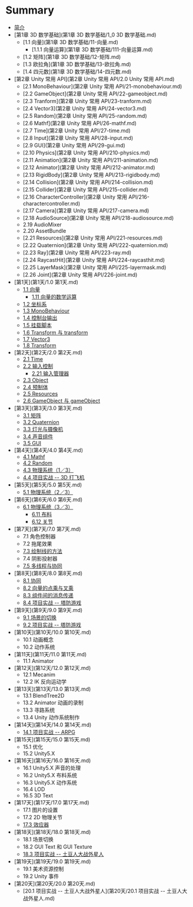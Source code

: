 # Summary

* [简介](README.md)
* [第1章 3D 数学基础](第1章 3D 数学基础/1_0 3D 数学基础.md)
    * [1.1 向量](第1章 3D 数学基础/11-向量.md)
        * [1.1.1 向量运算](第1章 3D 数学基础/111-向量运算.md)
    * [1.2 矩阵](第1章 3D 数学基础/12-矩阵.md)
    * [1.3 欧拉角](第1章 3D 数学基础/13-欧拉角.md)
    * [1.4 四元数](第1章 3D 数学基础/14-四元数.md)
* [第2章 Unity 常用 API](第2章 Unity 常用 API/2.0 Unity 常用 API.md)
    * [2.1 MonoBehaviour](第2章 Unity 常用 API/21-monobehaviour.md)
    * [2.2 GameObject](第2章 Unity 常用 API/22-gameobject.md)
    * [2.3 Tranform](第2章 Unity 常用 API/23-tranform.md)
    * [2.4 Vector3](第2章 Unity 常用 API/24-vector3.md)
    * [2.5 Random](第2章 Unity 常用 API/25-random.md)
    * [2.6 Mathf](第2章 Unity 常用 API/26-mathf.md)
    * [2.7 Time](第2章 Unity 常用 API/27-time.md)
    * [2.8 Input](第2章 Unity 常用 API/28-input.md)
    * [2.9 GUI](第2章 Unity 常用 API/29-gui.md)
    * [2.10 Physics](第2章 Unity 常用 API/210-physics.md)
    * [2.11 Animation](第2章 Unity 常用 API/211-animation.md)
    * [2.12 Animator](第2章 Unity 常用 API/212-animator.md)
    * [2.13 RigidBody](第2章 Unity 常用 API/213-rigidbody.md)
    * [2.14 Collision](第2章 Unity 常用 API/214-collision.md)
    * [2.15 Collider](第2章 Unity 常用 API/215-collider.md)
    * [2.16 CharacterController](第2章 Unity 常用 API/216-charactercontroller.md)
    * [2.17 Camera](第2章 Unity 常用 API/217-camera.md)
    * [2.18 AudioSource](第2章 Unity 常用 API/218-audiosource.md)
    * 2.19 AudioMixer
    * 2.20 AssetBundle
    * [2.21 Resources](第2章 Unity 常用 API/221-resources.md)
    * [2.22 Quaternion](第2章 Unity 常用 API/222-quaternion.md)
    * [2.23 Ray](第2章 Unity 常用 API/223-ray.md)
    * [2.24 RaycastHit](第2章 Unity 常用 API/224-raycasthit.md)
    * [2.25 LayerMask](第2章 Unity 常用 API/225-layermask.md)
    * [2.26 Joint](第2章 Unity 常用 API/226-joint.md)
* [第1天](第1天/1.0 第1天.md)
    * [1.1 向量](第1天/11-向量.md)
        * [1.11 向量的数学运算](第1天/111-向量的数学运算.md)
    * [1.2 坐标系](第1天/12-坐标系.md)
    * [1.3 MonoBehaviour](第1天/13-monobehaviour.md)
    * [1.4 控制台输出](第1天/14-控制台输出.md)
    * [1.5 挂载脚本](第1天/15-挂载脚本.md)
    * [1.6 Transform 与 transform](第1天/16-transform-与-transform.md)
    * [1.7 Vector3](第1天/17-vector3.md)
    * [1.8 Transform](第1天/18-transform.md)
* [第2天](第2天/2.0 第2天.md)
    * [2.1 Time](第2天/11-time.md)
    * [2.2 输入控制](第2天/12-输入控制.md)
        * [2.21 输入管理器](第2天/221-输入管理器.md)
    * [2.3 Object](第2天/13-object.md)
    * [2.4 预制体](第2天/14-预制体.md)
    * [2.5 Resources](第2天/25-resources.md)
    * [2.6 GameObject 与 gameObject](第2天/25-gameobject-与-gameobject.md)
* [第3天](第3天/3.0 第3天.md)
    * [3.1 矩阵](第3天/31-矩阵.md)
    * [3.2 Quaternion](第3天/32-quaternion.md)
    * [3.3 灯光与摄像机](第3天/33-灯光与摄像机.md)
    * [3.4 声音组件](第3天/34-声音组件.md)
    * [3.5 GUI](第3天/35-gui.md)
* [第4天](第4天/4.0 第4天.md)
    * [4.1 Mathf](第4天/41-mathf.md)
    * [4.2 Random](第4天/42-random.md)
    * [4.3 物理系统（1／3）](第4天/43-物理系统1.md)
    * [4.4 项目实战 -- 3D 打飞机](第4天/44-项目实战--3d-打飞机.md)
* [第5天](第5天/5.0 第5天.md)
    * [5.1 物理系统（2／3）](第5天/51-物理系统（2／3）.md)
* [第6天](第6天/6.0 第6天.md)
    * [6.1 物理系统（3／3）](第6天/61-物理系统（3／3）.md)
        * [6.11 布料](第6天/611-布料.md)
        * [6.12 关节](第6天/612-关节.md)
* [第7天](第7天/7.0 第7天.md)
    * 7.1 角色控制器
    * 7.2 拖尾效果
    * [7.3 绘制线的方法](第7天/73-绘制线的方法.md)
    * 7.4 阴影投射器
    * [7.5 多线程与协同](第7天/75-多线程与协同.md)
* [第8天](第8天/8.0 第8天.md)
    * [8.1 协同](第8天/81-协同.md)
    * [8.2 向量的点乘与叉乘](第8天/82-向量的点乘与叉乘.md)
    * [8.3 组件间的消息传递](第8天/83-组件间的消息传递.md)
    * [8.4 项目实战 -- 塔防游戏](第8天/84-项目实战----塔防游戏.md)
* [第9天](第9天/9.0 第9天.md)
    * [9.1 场景的切换](第9天/91-场景的切换.md)
    * [9.2 项目实战 -- 塔防游戏](第9天/92-项目实战----塔防游戏.md)
* [第10天](第10天/10.0 第10天.md)
    * 10.1 动画概念
    * 10.2 动作系统
* [第11天](第11天/11.0 第11天.md)
    * 11.1 Animator
* [第12天](第12天/12.0 第12天.md)
    * 12.1 Mecanim
    * 12.2 IK 反向运动学
* [第13天](第13天/13.0 第13天.md)
    * 13.1 BlendTree2D
    * 13.2 Animator 动画的录制
    * 13.3 寻路系统
    * 13.4 Unity 动作系统制作
* [第14天](第14天/14.0 第14天.md)
    * [14.1 项目实战 -- ARPG](第14天/141-项目实战----arpg.md)
* [第15天](第15天/15.0 第15天.md)
    * 15.1 优化
    * 15.2 Unity5.X
* [第16天](第16天/16.0 第16天.md)
    * 16.1 Unity5.X 声音的处理
    * 16.2 Unity5.X 布料系统
    * 16.3 Unity5.X 动作系统
    * 16.4 LOD
    * 16.5 3D Text
* [第17天](第17天/17.0 第17天.md)
    * 17.1 图片的设置
    * 17.2 2D 物理关节
    * [17.3 效应器](第17天/173-效应器.md)
* [第18天](第18天/18.0 第18天.md)
    * 18.1 场景切换
    * 18.2 GUI Text 和 GUI Texture
    * [18.3 项目实战 -- 土豆人大战外星人](第18天/183-项目实战----土豆人大战外星人.md)
* [第19天](第19天/19.0 第19天.md)
    * 19.1 美术资源控制
    * 19.2 Unity 事件
* [第20天](第20天/20.0 第20天.md)
    * [20.1 项目实战 -- 土豆人大战外星人](第20天/20.1 项目实战 -- 土豆人大战外星人.md)

